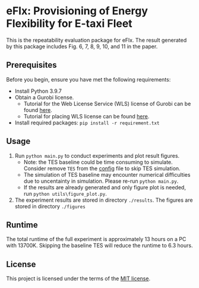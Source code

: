 # eFlx: Provisioning of Energy Flexibility for E-taxi Fleet
This is the repeatability evaluation package for eFlx. The result generated by this package includes Fig. 6, 7, 8, 9, 10, and 11 in the paper.

## Prerequisites
Before you begin, ensure you have met the following requirements:
 - Install Python 3.9.7
 - Obtain a Gurobi license. 
    - Tutorial for the Web License Service (WLS) license of Gurobi can be found [here](https://support.gurobi.com/hc/en-us/articles/13232844297489-How-do-I-set-up-a-Web-License-Service-WLS-license).
    - Tutorial for placing WLS license can be found [here](https://support.gurobi.com/hc/en-us/articles/360013417211-Where-do-I-place-the-Gurobi-license-file-gurobi-lic).
 - Install required packages: `pip install -r requirement.txt`

## Usage
1. Run `python main.py` to conduct experiments and plot result figures.
    - Note: the TES baseline could be time consuming to simulate. Consider remove `TES` from the [config](./config.json) file to skip TES simulation.
    - The simulation of TES baseline may encounter numerical difficulties due to uncentainty in simulation. Please re-run `python main.py`.
    - If the results are already generated and only figure plot is needed, run `python utils\figure_plot.py`.
2. The experiment results are stored in directory `./results`. The figures are stored in directory `./figures`

## Runtime
The total runtime of the full experiment is approximately 13 hours on a PC with 13700K. Skipping the baseline TES will reduce the runtime to 6.3 hours.

## License
This project is licensed under the terms of the [MIT license](./LICENSE).